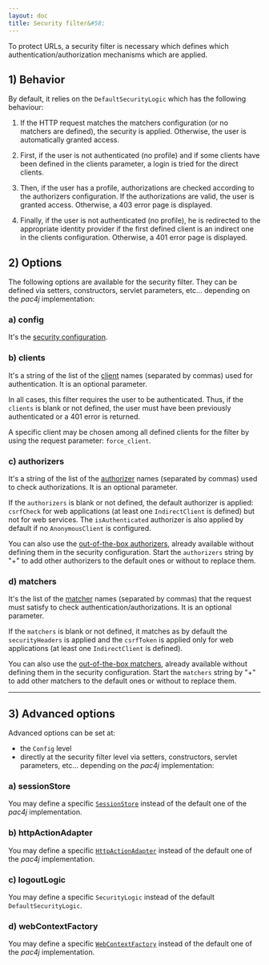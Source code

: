 ```yaml
---
layout: doc
title: Security filter&#58;
---
```


To protect URLs, a security filter is necessary which defines which authentication/authorization mechanisms which are applied.

## 1) Behavior

By default, it relies on the `DefaultSecurityLogic` which has the following behaviour:

1. If the HTTP request matches the matchers configuration (or no matchers are defined), the security is applied. Otherwise, the user is automatically granted access.

2. First, if the user is not authenticated (no profile) and if some clients have been defined in the clients parameter, a login is tried for the direct clients.

3. Then, if the user has a profile, authorizations are checked according to the authorizers configuration. If the authorizations are valid, the user is granted access. Otherwise, a 403 error page is displayed.

4. Finally, if the user is not authenticated (no profile), he is redirected to the appropriate identity provider if the first defined client is an indirect one in the clients configuration. Otherwise, a 401 error page is displayed.


## 2) Options

The following options are available for the security filter. They can be defined via setters, constructors, servlet parameters, etc... depending on the *pac4j* implementation:

### a) config

It's the [security configuration](config.html).

### b) clients

It's a string of the list of the [client](clients.html) names (separated by commas) used for authentication. It is an optional parameter.

In all cases, this filter requires the user to be authenticated. Thus, if the `clients` is blank or not defined, the user must have been previously authenticated or a 401 error is returned.

A specific client may be chosen among all defined clients for the filter by using the request parameter: `force_client`.

### c) authorizers

It's a string of the list of the [authorizer](authorizers.html) names (separated by commas) used to check authorizations. It is an optional parameter.

If the `authorizers` is blank or not defined, the default authorizer is applied: `csrfCheck` for web applications (at least one `IndirectClient` is defined) but not for web services.
The `isAuthenticated` authorizer is also applied by default if no `AnonymousClient` is configured.

You can also use the [out-of-the-box authorizers](authorizers.html#-default-authorizer-names), already available without defining them in the security configuration.
Start the `authorizers` string by "+" to add other authorizers to the default ones or without to replace them.

### d) matchers

It's the list of the [matcher](matchers.html) names (separated by commas) that the request must satisfy to check authentication/authorizations. It is an optional parameter.

If the `matchers` is blank or not defined, it matches as by default the `securityHeaders` is applied and the `csrfToken` is applied only for web applications (at least one `IndirectClient` is defined).

You can also use the [out-of-the-box matchers](matchers.html#3-default-matchers), already available without defining them in the security configuration.
Start the `matchers` string by "+" to add other matchers to the default ones or without to replace them.


---

## 3) Advanced options

Advanced options can be set at:

- the `Config` level
- directly at the security filter level via setters, constructors, servlet parameters, etc... depending on the *pac4j* implementation:

### a) sessionStore

You may define a specific [`SessionStore`](session-store.html) instead of the default one of the *pac4j* implementation.

### b) httpActionAdapter

You may define a specific [`HttpActionAdapter`](http-action-adapter.html) instead of the default one of the *pac4j* implementation.

### c) logoutLogic

You may define a specific `SecurityLogic` instead of the default `DefaultSecurityLogic`.

### d) webContextFactory

You may define a specific [`WebContextFactory`](web-context.html) instead of the default one of the *pac4j* implementation.
